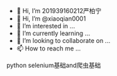 - 👋 Hi, I’m 201939160212严柏宁
- 👋 Hi, I’m @xiaoqian0001
- 👀 I’m interested in ...
- 🌱 I’m currently learning ...
- 💞️ I’m looking to collaborate on ...
- 📫 How to reach me ...

<!---
xiaoqian0001/xiaoqian0001 is a ✨ special ✨ repository because its `README.md` (this file) appears on your GitHub profile.
You can click the Preview link to take a look at your changes.
--->
python selenium基础and爬虫基础
